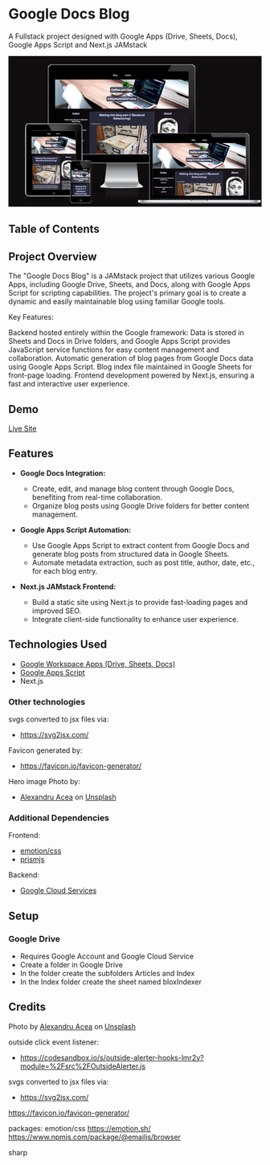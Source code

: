 # Google Docs Blog

A Fullstack project designed with Google Apps (Drive, Sheets, Docs), Google Apps Script and Next.js JAMstack

![responsivelayout](/_readme/responsive-layout.png "responsive layout")

## Table of Contents

## Project Overview

The "Google Docs Blog" is a JAMstack project that utilizes various Google Apps, including Google Drive, Sheets, and Docs, along with Google Apps Script for scripting capabilities. The project's primary goal is to create a dynamic and easily maintainable blog using familiar Google tools.

Key Features:

Backend hosted entirely within the Google framework: Data is stored in Sheets and Docs in Drive folders, and Google Apps Script provides JavaScript service functions for easy content management and collaboration.
Automatic generation of blog pages from Google Docs data using Google Apps Script.
Blog index file maintained in Google Sheets for front-page loading.
Frontend development powered by Next.js, ensuring a fast and interactive user experience.

## Demo

[Live Site](https://keith-blackwood.com/blog)

## Features

- **Google Docs Integration:**
  - Create, edit, and manage blog content through Google Docs, benefiting from real-time collaboration.
  - Organize blog posts using Google Drive folders for better content management.

- **Google Apps Script Automation:**
  - Use Google Apps Script to extract content from Google Docs and generate blog posts from structured data in Google Sheets.
  - Automate metadata extraction, such as post title, author, date, etc., for each blog entry.

- **Next.js JAMstack Frontend:**
  - Build a static site using Next.js to provide fast-loading pages and improved SEO.
  - Integrate client-side functionality to enhance user experience.

## Technologies Used

- <a href="https://workspace.google.com/">Google Workspace Apps (Drive, Sheets, Docs)</a>
- <a href="https://www.google.com/script/start/">Google Apps Script</a>
- <a herf="https://nextjs.org/">Next.js</a>

### Other technologies
svgs converted to jsx files via:
- https://svg2jsx.com/

Favicon generated by:
- https://favicon.io/favicon-generator/

Hero image Photo by:
- <a href="https://unsplash.com/@alexacea?utm_source=unsplash&utm_medium=referral&utm_content=creditCopyText">Alexandru Acea</a> on <a href="https://unsplash.com/photos/XEB8y0nRRP4?utm_source=unsplash&utm_medium=referral&utm_content=creditCopyText">Unsplash</a>

### Additional Dependencies

Frontend:
- <a href="https://emotion.sh/docs/introduction">emotion/css</a>
- <a href="https://prismjs.com/">prismjs</a>

Backend:
- <a href="https://cloud.google.com/">Google Cloud Services</a>



## Setup

### Google Drive

- Requires Google Account and Google Cloud Service
- Create a folder in Google Drive
- In the folder create the subfolders Articles and Index
- In the Index folder create the sheet named bloxIndexer



## Credits

Photo by <a href="https://unsplash.com/@alexacea?utm_source=unsplash&utm_medium=referral&utm_content=creditCopyText">Alexandru Acea</a> on <a href="https://unsplash.com/photos/XEB8y0nRRP4?utm_source=unsplash&utm_medium=referral&utm_content=creditCopyText">Unsplash</a>

outside click event listener:
- https://codesandbox.io/s/outside-alerter-hooks-lmr2y?module=%2Fsrc%2FOutsideAlerter.js  

svgs converted to jsx files via:
- https://svg2jsx.com/

https://favicon.io/favicon-generator/


  packages:
  emotion/css https://emotion.sh/
https://www.npmjs.com/package/@emailjs/browser

sharp 


